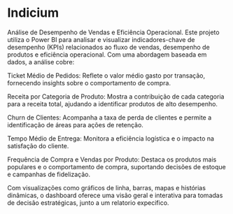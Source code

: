 # Indicium
Análise de Desempenho de Vendas e Eficiência Operacional. Este projeto utiliza o Power BI para analisar e visualizar indicadores-chave de desempenho (KPIs) relacionados ao fluxo de vendas, desempenho de produtos e eficiência operacional. Com uma abordagem baseada em dados, a análise cobre:

Ticket Médio de Pedidos: Reflete o valor médio gasto por transação, fornecendo insights sobre o comportamento de compra.

Receita por Categoria de Produto: Mostra a contribuição de cada categoria para a receita total, ajudando a identificar produtos de alto desempenho.

Churn de Clientes: Acompanha a taxa de perda de clientes e permite a identificação de áreas para ações de retenção.

Tempo Médio de Entrega: Monitora a eficiência logística e o impacto na satisfação do cliente.

Frequência de Compra e Vendas por Produto: Destaca os produtos mais populares e o comportamento de compra, suportando decisões de estoque e campanhas de fidelização.

Com visualizações como gráficos de linha, barras, mapas e histórias dinâmicas, o dashboard oferece uma visão geral e interativa para tomadas de decisão estratégicas, junto a um relatorio expecifico.


